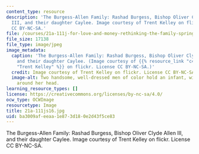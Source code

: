 ```yaml
---
content_type: resource
description: 'The Burgess-Allen Family: Rashad Burgess, Bishop Oliver Clyde Allen
  III, and their daughter Caylee. Image courtesy of Trent Kelley on flickr. License
  CC BY-NC-SA.'
file: /courses/21a-111j-for-love-and-money-rethinking-the-family-spring-2016/ba3009afeeaa1e873d180e2d43f5ce83_21a-111js16.jpg
file_size: 17138
file_type: image/jpeg
image_metadata:
  caption: 'The Burgess-Allen Family: Rashad Burgess, Bishop Oliver Clyde Allen III,
    and their daughter Caylee. (Image courtesy of {{% resource_link "c47a5817-8f2c-4e7d-9ac9-0d89df72a59b"
    "Trent Kelley" %}} on flickr. License CC BY-NC-SA.)'
  credit: Image courtesy of Trent Kelley on flickr. License CC BY-NC-SA.
  image-alt: Two handsome, well-dressed men of color hold an infant, with a pink bow
    around her head.
learning_resource_types: []
license: https://creativecommons.org/licenses/by-nc-sa/4.0/
ocw_type: OCWImage
resourcetype: Image
title: 21a-111js16.jpg
uid: ba3009af-eeaa-1e87-3d18-0e2d43f5ce83
---
```

The Burgess-Allen Family: Rashad Burgess, Bishop Oliver Clyde Allen III, and their daughter Caylee. Image courtesy of Trent Kelley on flickr. License CC BY-NC-SA.